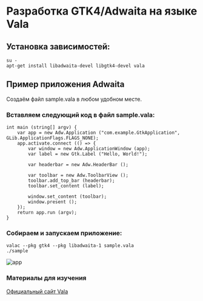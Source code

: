 # Разработка GTK4/Adwaita на языке Vala

## Установка зависимостей:

```shell
su -
apt-get install libadwaita-devel libgtk4-devel vala
```

## Пример приложения Adwaita

Создаём файл sample.vala в любом удобном месте.

### Вставляем следующий код в файл sample.vala:

```vala
int main (string[] argv) {
    var app = new Adw.Application ("com.example.GtkApplication", GLib.ApplicationFlags.FLAGS_NONE);
    app.activate.connect (() => {
        var window = new Adw.ApplicationWindow (app);
        var label = new Gtk.Label ("Hello, World!");

        var headerbar = new Adw.HeaderBar ();

        var toolbar = new Adw.ToolbarView ();
        toolbar.add_top_bar (headerbar);
        toolbar.set_content (label);

        window.set_content (toolbar);
        window.present ();
    });
    return app.run (argv);
}
```

### Собираем и запускаем приложение:

```shell
valac --pkg gtk4 --pkg libadwaita-1 sample.vala
./sample
```

![app](/vala/gtk4-applications/app.png)

### Материалы для изучения

[Официальный сайт Vala](https://vala.dev/)
